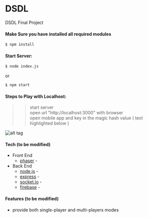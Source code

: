 # DSDL
DSDL Final Project

#### Make Sure you have installed all required modules
```sh
$ npm install
```

#### Start Server:  
```sh
$ node index.js
```
or
```sh
$ npm start
```

#### Steps to Play with Localhost:
 >> start server  
 >> open url "http://localhost:3000" with browser  
 >> open mobile app and key in the magic hash value ( text highlighted below )
 
![alt tag](https://github.com/TEMU3000/DSDL/blob/master/assets/menu_page.png)

#### Tech (to be modified)
* Front End
    * [phaser] - 
* Back End
    * [node.js] - 
    * [express] - 
    * [socket.io] - 
    * [firebase] - 

#### Features (to be modified)
 - provide both single-player and multi-players modes

[//]: # (references)
   [phaser]: <http://phaser.io>
   [node.js]: <http://nodejs.org>
   [express]: <http://expressjs.com>
   [socket.io]: <http://socket.io>
   [firebase]: <https://www.firebase.com>
